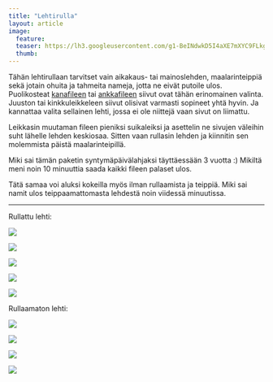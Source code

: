 ```yaml
---
title: "Lehtirulla"
layout: article
image:
  feature:
  teaser: https://lh3.googleusercontent.com/g1-BeINdwkD5I4aXE7mXYC9FLkgpLyYQ8BZebSGo2M8=w245
  thumb:
---
```


Tähän lehtirullaan tarvitset vain aikakaus- tai mainoslehden, maalarinteippiä sekä jotain ohuita ja tahmeita nameja, jotta ne eivät putoile ulos. Puolikosteat [kanafileen](http://clk.tradedoubler.com/click?p(210840)a(2526211)g(19927404)url(http://www.zooplus.fi/shop/koirat/luut/puruliuskat/rocco/171756)) tai [ankkafileen](http://clk.tradedoubler.com/click?p(240480)a(2526211)g(21401374)url(https://www.mustijamirri.fi/brit-care-let-s-bite-ankanrinta-80-g-018621-1)) siivut ovat tähän erinomainen valinta. Juuston tai kinkkuleikkeleen siivut olisivat varmasti sopineet yhtä hyvin. Ja kannattaa valita sellainen lehti, jossa ei ole niittejä vaan sivut on liimattu.

Leikkasin muutaman fileen pieniksi suikaleiksi ja asettelin ne sivujen väleihin suht lähelle lehden keskiosaa. Sitten vaan rullasin lehden ja kiinnitin sen molemmista päistä maalarinteipillä.

Miki sai tämän paketin syntymäpäivälahjaksi täyttäessään 3 vuotta :) Mikiltä meni noin 10 minuuttia saada kaikki fileen palaset ulos.

Tätä samaa voi aluksi kokeilla myös ilman rullaamista ja teippiä. Miki sai namit ulos teippaamattomasta lehdestä noin viidessä minuutissa.

---

Rullattu lehti:

[![](https://lh3.googleusercontent.com/qMi8T1R9XhbAMjRbNePwqko1oiq5kSSV9qo5mgcaHPo=w800)](https://lh3.googleusercontent.com/qMi8T1R9XhbAMjRbNePwqko1oiq5kSSV9qo5mgcaHPo=s0)

[![](https://lh3.googleusercontent.com/Z09yBJQGbWS8NFZUbk9zo92CtOBJaTIoWelhf-yx5Nw=w800)](https://lh3.googleusercontent.com/Z09yBJQGbWS8NFZUbk9zo92CtOBJaTIoWelhf-yx5Nw=s0)

[![](https://lh3.googleusercontent.com/QjmK9wrwOZDOYYI5TyzZWI73h6aqljoap3dTefbfFPM=w800)](https://lh3.googleusercontent.com/QjmK9wrwOZDOYYI5TyzZWI73h6aqljoap3dTefbfFPM=s0)

[![](https://lh3.googleusercontent.com/4tUi4Br-X4iD_GyoZTrtWODgK7YH-tTglSPUr4yHxIg=w800)](https://lh3.googleusercontent.com/4tUi4Br-X4iD_GyoZTrtWODgK7YH-tTglSPUr4yHxIg=s0)

[![](https://lh3.googleusercontent.com/FKAHv6PG7PzomG1uNIP00D73e5FDH65hIYL-0nT303E=w800)](https://lh3.googleusercontent.com/FKAHv6PG7PzomG1uNIP00D73e5FDH65hIYL-0nT303E=s0)

Rullaamaton lehti:

[![](https://lh3.googleusercontent.com/hxfQeiGC-OkkgvHgjy0QRyAnbTN74X1zcMPb-8jSegY=w800)](https://lh3.googleusercontent.com/hxfQeiGC-OkkgvHgjy0QRyAnbTN74X1zcMPb-8jSegY=s0)

[![](https://lh3.googleusercontent.com/ilDIVzzLNYJ8zLoOkJUe5YOh95ETeQF3PhE2rID0TeY=w800)](https://lh3.googleusercontent.com/ilDIVzzLNYJ8zLoOkJUe5YOh95ETeQF3PhE2rID0TeY=s0)

[![](https://lh3.googleusercontent.com/NadE_loeJdT7uUmeDiTIMHnFvIGSJrIOPLV0VB8JFnc=w800)](https://lh3.googleusercontent.com/NadE_loeJdT7uUmeDiTIMHnFvIGSJrIOPLV0VB8JFnc=s0)

[![](https://lh3.googleusercontent.com/Pmeoqw9AxIo3Q9C3Slg7HjH8gTNFlmik4rsOZKg2M5g=w800)](https://lh3.googleusercontent.com/Pmeoqw9AxIo3Q9C3Slg7HjH8gTNFlmik4rsOZKg2M5g=s0)
